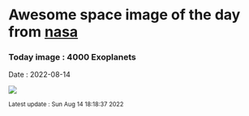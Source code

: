 
# Awesome space image of the day from [nasa](https://api.nasa.gov/)

### Today image : 4000 Exoplanets

Date : 2022-08-14


![](https://www.youtube.com/embed/aiFD_LBx2nM?rel=0)

<small>Latest update : Sun Aug 14 18:18:37 2022</small>


